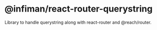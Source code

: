 # @infiman/react-router-querystring

Library to handle querystring along with react-router and @reach/router.
